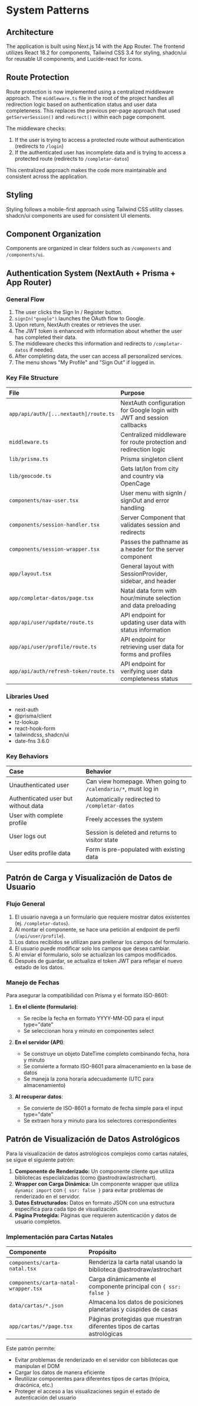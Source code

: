 # System Patterns

## Architecture

The application is built using Next.js 14 with the App Router. The frontend utilizes React 18.2 for components, Tailwind CSS 3.4 for styling, shadcn/ui for reusable UI components, and Lucide-react for icons.

## Route Protection

Route protection is now implemented using a centralized middleware approach. The `middleware.ts` file in the root of the project handles all redirection logic based on authentication status and user data completeness. This replaces the previous per-page approach that used `getServerSession()` and `redirect()` within each page component.

The middleware checks:
1. If the user is trying to access a protected route without authentication (redirects to `/login`)
2. If the authenticated user has incomplete data and is trying to access a protected route (redirects to `/completar-datos`)

This centralized approach makes the code more maintainable and consistent across the application.

## Styling

Styling follows a mobile-first approach using Tailwind CSS utility classes. shadcn/ui components are used for consistent UI elements.

## Component Organization

Components are organized in clear folders such as `/components` and `/components/ui`.

## Authentication System (NextAuth + Prisma + App Router)

### General Flow
1. The user clicks the Sign In / Register button.
2. `signIn("google")` launches the OAuth flow to Google.
3. Upon return, NextAuth creates or retrieves the user.
4. The JWT token is enhanced with information about whether the user has completed their data.
5. The middleware checks this information and redirects to `/completar-datos` if needed.
6. After completing data, the user can access all personalized services.
7. The menu shows "My Profile" and "Sign Out" if logged in.

### Key File Structure

| File                                   | Purpose                                                              |
| :------------------------------------- | :------------------------------------------------------------------- |
| `app/api/auth/[...nextauth]/route.ts`  | NextAuth configuration for Google login with JWT and session callbacks |
| `middleware.ts`                        | Centralized middleware for route protection and redirection logic    |
| `lib/prisma.ts`                        | Prisma singleton client                                              |
| `lib/geocode.ts`                       | Gets lat/lon from city and country via OpenCage                      |
| `components/nav-user.tsx`              | User menu with signIn / signOut and error handling                   |
| `components/session-handler.tsx`       | Server Component that validates session and redirects                |
| `components/session-wrapper.tsx`       | Passes the pathname as a header for the server component             |
| `app/layout.tsx`                       | General layout with SessionProvider, sidebar, and header             |
| `app/completar-datos/page.tsx`         | Natal data form with hour/minute selection and data preloading       |
| `app/api/user/update/route.ts`         | API endpoint for updating user data with status information          |
| `app/api/user/profile/route.ts`        | API endpoint for retrieving user data for forms and profiles         |
| `app/api/auth/refresh-token/route.ts`  | API endpoint for verifying user data completeness status             |

### Libraries Used
* next-auth
* @prisma/client
* tz-lookup
* react-hook-form
* tailwindcss, shadcn/ui
* date-fns 3.6.0

### Key Behaviors

| Case                                  | Behavior                                                                 |
| :------------------------------------ | :----------------------------------------------------------------------- |
| Unauthenticated user                  | Can view homepage. When going to `/calendario/*`, must log in            |
| Authenticated user but without data   | Automatically redirected to `/completar-datos`                           |
| User with complete profile            | Freely accesses the system                                               |
| User logs out                         | Session is deleted and returns to visitor state                          |
| User edits profile data               | Form is pre-populated with existing data                                 |

## Patrón de Carga y Visualización de Datos de Usuario

### Flujo General
1. El usuario navega a un formulario que requiere mostrar datos existentes (ej. `/completar-datos`).
2. Al montar el componente, se hace una petición al endpoint de perfil (`/api/user/profile`).
3. Los datos recibidos se utilizan para prellenar los campos del formulario.
4. El usuario puede modificar solo los campos que desea cambiar.
5. Al enviar el formulario, solo se actualizan los campos modificados.
6. Después de guardar, se actualiza el token JWT para reflejar el nuevo estado de los datos.

### Manejo de Fechas
Para asegurar la compatibilidad con Prisma y el formato ISO-8601:

1. **En el cliente (formulario)**: 
   - Se recibe la fecha en formato YYYY-MM-DD para el input type="date"
   - Se seleccionan hora y minuto en componentes select

2. **En el servidor (API)**: 
   - Se construye un objeto DateTime completo combinando fecha, hora y minuto
   - Se convierte a formato ISO-8601 para almacenamiento en la base de datos
   - Se maneja la zona horaria adecuadamente (UTC para almacenamiento)

3. **Al recuperar datos**:
   - Se convierte de ISO-8601 a formato de fecha simple para el input type="date"
   - Se extraen hora y minuto para los selectores correspondientes

## Patrón de Visualización de Datos Astrológicos

Para la visualización de datos astrológicos complejos como cartas natales, se sigue el siguiente patrón:

1. **Componente de Renderizado:** Un componente cliente que utiliza bibliotecas especializadas (como @astrodraw/astrochart).
2. **Wrapper con Carga Dinámica:** Un componente wrapper que utiliza `dynamic import` con `{ ssr: false }` para evitar problemas de renderizado en el servidor.
3. **Datos Estructurados:** Datos en formato JSON con una estructura específica para cada tipo de visualización.
4. **Página Protegida:** Páginas que requieren autenticación y datos de usuario completos.

### Implementación para Cartas Natales

| Componente                    | Propósito                                                                |
| :---------------------------- | :----------------------------------------------------------------------- |
| `components/carta-natal.tsx`  | Renderiza la carta natal usando la biblioteca @astrodraw/astrochart      |
| `components/carta-natal-wrapper.tsx` | Carga dinámicamente el componente principal con `{ ssr: false }`  |
| `data/cartas/*.json`          | Almacena los datos de posiciones planetarias y cúspides de casas         |
| `app/cartas/*/page.tsx`       | Páginas protegidas que muestran diferentes tipos de cartas astrológicas  |

Este patrón permite:
- Evitar problemas de renderizado en el servidor con bibliotecas que manipulan el DOM
- Cargar los datos de manera eficiente
- Reutilizar componentes para diferentes tipos de cartas (trópica, dracónica, etc.)
- Proteger el acceso a las visualizaciones según el estado de autenticación del usuario
